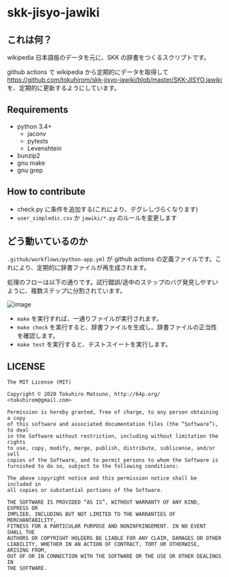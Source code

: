 # skk-jisyo-jawiki

## これは何？

wikipedia 日本語版のデータを元に、SKK の辞書をつくるスクリプトです。

github actions で wikipedia から定期的にデータを取得して https://github.com/tokuhirom/skk-jisyo-jawiki/blob/master/SKK-JISYO.jawiki を、定期的に更新するようにしています。

## Requirements

 * python 3.4+
    * jaconv
    * pytests
    * Levenshtein
 * bunzip2
 * gnu make
 * gnu grep

## How to contribute

 * check.py に条件を追加する(これにより、デグレしづらくなります)
 * `user_simpledic.csv` か `jawiki/*.py` のルールを変更します

## どう動いているのか

`.github/workflows/python-app.yml` が github actions の定義ファイルです。これにより、定期的に辞書ファイルが再生成されます。

処理のフローは以下の通りです。試行錯誤/途中のステップのバグ発見しやすいように、複数ステップに分割されています。


![image](https://user-images.githubusercontent.com/21084/91639588-abdfa500-ea52-11ea-879e-dfb364627c4d.png)

 * `make` を実行すれば、一通りファイルが実行されます。
 * `make check` を実行すると、辞書ファイルを生成し、辞書ファイルの正当性を確認します。
 * `make test` を実行すると、テストスイートを実行します。

## LICENSE

    The MIT License (MIT)

    Copyright © 2020 Tokuhiro Matsuno, http://64p.org/ <tokuhirom@gmail.com>

    Permission is hereby granted, free of charge, to any person obtaining a copy
    of this software and associated documentation files (the “Software”), to deal
    in the Software without restriction, including without limitation the rights
    to use, copy, modify, merge, publish, distribute, sublicense, and/or sell
    copies of the Software, and to permit persons to whom the Software is
    furnished to do so, subject to the following conditions:

    The above copyright notice and this permission notice shall be included in
    all copies or substantial portions of the Software.

    THE SOFTWARE IS PROVIDED “AS IS”, WITHOUT WARRANTY OF ANY KIND, EXPRESS OR
    IMPLIED, INCLUDING BUT NOT LIMITED TO THE WARRANTIES OF MERCHANTABILITY,
    FITNESS FOR A PARTICULAR PURPOSE AND NONINFRINGEMENT. IN NO EVENT SHALL THE
    AUTHORS OR COPYRIGHT HOLDERS BE LIABLE FOR ANY CLAIM, DAMAGES OR OTHER
    LIABILITY, WHETHER IN AN ACTION OF CONTRACT, TORT OR OTHERWISE, ARISING FROM,
    OUT OF OR IN CONNECTION WITH THE SOFTWARE OR THE USE OR OTHER DEALINGS IN
    THE SOFTWARE.

